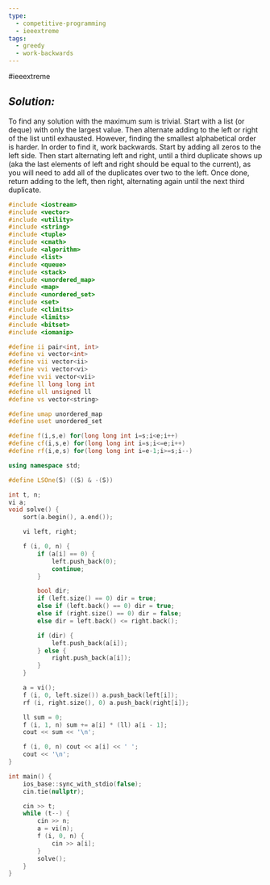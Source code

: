 ```yaml
---
type:
  - competitive-programming
  - ieeextreme
tags:
  - greedy
  - work-backwards
---
```

#ieeextreme 

## _Solution:_
To find any solution with the maximum sum is trivial. Start with a list (or deque) with only the largest value. Then alternate adding to the left or right of the list until exhausted. However, finding the smallest alphabetical order is harder. In order to find it, work backwards. Start by adding all zeros to the left side. Then start alternating left and right, until a third duplicate shows up (aka the last elements of left and right should be equal to the current), as you will need to add all of the duplicates over two to the left. Once done, return adding to the left, then right, alternating again until the next third duplicate.

```cpp
#include <iostream>
#include <vector>
#include <utility>
#include <string>
#include <tuple>
#include <cmath>
#include <algorithm>
#include <list>
#include <queue>
#include <stack>
#include <unordered_map>
#include <map>
#include <unordered_set>
#include <set>
#include <climits>
#include <limits>
#include <bitset>
#include <iomanip>

#define ii pair<int, int>
#define vi vector<int>
#define vii vector<ii>
#define vvi vector<vi>
#define vvii vector<vii>
#define ll long long int
#define ull unsigned ll
#define vs vector<string>

#define umap unordered_map
#define uset unordered_set

#define f(i,s,e) for(long long int i=s;i<e;i++)
#define cf(i,s,e) for(long long int i=s;i<=e;i++)
#define rf(i,e,s) for(long long int i=e-1;i>=s;i--)

using namespace std;

#define LSOne(S) ((S) & -(S))

int t, n;
vi a;
void solve() {
    sort(a.begin(), a.end());

    vi left, right;

    f (i, 0, n) {
        if (a[i] == 0) {
            left.push_back(0);
            continue;
        }

        bool dir;
        if (left.size() == 0) dir = true;
        else if (left.back() == 0) dir = true;
        else if (right.size() == 0) dir = false;
        else dir = left.back() <= right.back();

        if (dir) {
            left.push_back(a[i]);
        } else {
            right.push_back(a[i]);
        }
    }

    a = vi();
    f (i, 0, left.size()) a.push_back(left[i]);
    rf (i, right.size(), 0) a.push_back(right[i]);

    ll sum = 0;
    f (i, 1, n) sum += a[i] * (ll) a[i - 1];
    cout << sum << '\n';

    f (i, 0, n) cout << a[i] << ' ';
    cout << '\n';
}

int main() {
    ios_base::sync_with_stdio(false);
    cin.tie(nullptr);

    cin >> t;
    while (t--) {
        cin >> n;
        a = vi(n);
        f (i, 0, n) {
            cin >> a[i];
        }
        solve();
    }
}
```